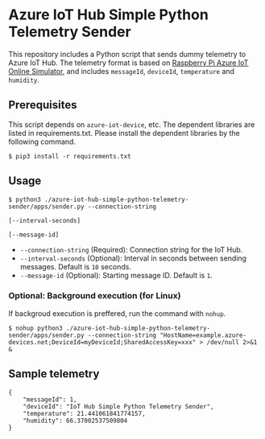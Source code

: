 # Azure IoT Hub Simple Python Telemetry Sender
This repository includes a Python script that sends dummy telemetry to Azure IoT Hub. The telemetry format is based on [Raspberry Pi Azure IoT Online Simulator](https://azure-samples.github.io/raspberry-pi-web-simulator/), and includes `messageId`, `deviceId`, `temperature` and `humidity`.

## Prerequisites
This script depends on `azure-iot-device`, etc. The dependent libraries are listed in requirements.txt. Please install the dependent libraries by the following command.

```
$ pip3 install -r requirements.txt
```

## Usage
```
$ python3 ./azure-iot-hub-simple-python-telemetry-sender/apps/sender.py --connection-string
                                                                        [--interval-seconds]
                                                                        [--message-id]
```

- `--connection-string` (Required): Connection string for the IoT Hub.
- `--interval-seconds` (Optional): Interval in seconds between sending messages. Default is `10` seconds.
- `--message-id` (Optional): Starting message ID. Default is `1`.

### Optional: Background execution (for Linux)
If backgroud execution is preffered, run the command with `nohup`.

```
$ nohup python3 ./azure-iot-hub-simple-python-telemetry-sender/apps/sender.py --connection-string "HostName=example.azure-devices.net;DeviceId=myDeviceId;SharedAccessKey=xxx" > /dev/null 2>&1 &
```

## Sample telemetry
```
{
    "messageId": 1,
    "deviceId": "IoT Hub Simple Python Telemetry Sender",
    "temperature": 21.441061841774157,
    "humidity": 66.37002537509804
}
```
